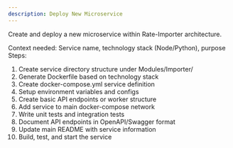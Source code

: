 ```yaml
---
description: Deploy New Microservice
---
```


Create and deploy a new microservice within Rate-Importer architecture.

Context needed: Service name, technology stack (Node/Python), purpose
Steps:
1. Create service directory structure under Modules/Importer/
2. Generate Dockerfile based on technology stack
3. Create docker-compose.yml service definition
4. Setup environment variables and configs
5. Create basic API endpoints or worker structure
6. Add service to main docker-compose network
7. Write unit tests and integration tests
8. Document API endpoints in OpenAPI/Swagger format
9. Update main README with service information
10. Build, test, and start the service
